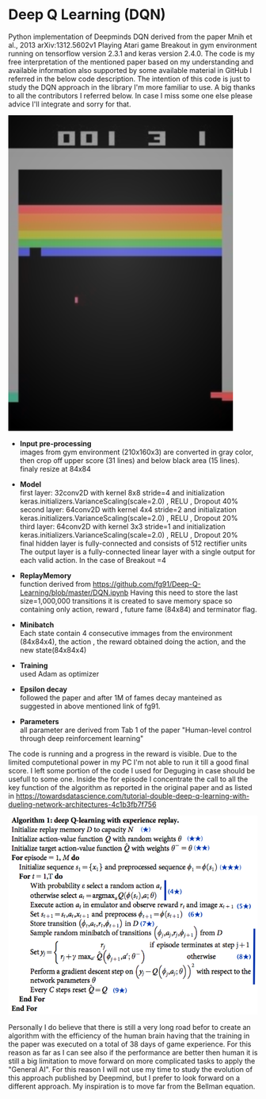 # Deep Q Learning (DQN)
Python implementation of Deepminds DQN derived from the paper Mnih et al., 2013 arXiv:1312.5602v1 Playing Atari game Breakout in gym environment running on tensorflow version 2.3.1 and keras version 2.4.0. The code is my free interpretation of the mentioned paper based on my understanding and available information also supported by some available material in GitHub I referred in the below code description. The intention of this code is just to study the DQN approach in the library I'm more familiar to use. A big thanks to all the contributors I referred below. In case I miss some one else please advice I'll integrate and sorry for that.

![](pictures/Breakout.png)

* **Input pre-processing**\
images from gym environment (210x160x3) are converted in gray color, then crop off upper score (31 lines) and below black area (15 lines). finaly resize  at 84x84

* **Model**\
first layer: 32conv2D with kernel 8x8 stride=4 and initialization keras.initializers.VarianceScaling(scale=2.0) , RELU , Dropout 40%\
second layer: 64conv2D with kernel 4x4 stride=2 and initialization keras.initializers.VarianceScaling(scale=2.0) , RELU , Dropout 20%\
third layer: 64conv2D with kernel 3x3 stride=1 and initialization keras.initializers.VarianceScaling(scale=2.0) , RELU , Dropout 20%\
final hidden layer is fully-connected and consists of 512 rectifier units\
The output layer is a fully-connected linear layer with a single output for each valid action. In the case of Breakout =4 


* **ReplayMemory**\
function derived from https://github.com/fg91/Deep-Q-Learning/blob/master/DQN.ipynb
Having this need to store the last size=1,000,000 transitions it is created to save memory space so containing only action, reward , future fame (84x84) and terminator flag.

* **Minibatch**\
Each state contain 4 consecutive immages from the environment (84x84x4), the action , the reward obtained doing the action, and the new state(84x84x4)

* **Training**\
used Adam as optimizer

* **Epsilon decay**\
followed the paper and after 1M of fames decay manteined as suggested in above mentioned link of fg91.

* **Parameters**\
all parameter are derived from Tab 1 of the paper "Human-level control through deep reinforcement learning"

The code is running and a progress in the reward is visible. Due to the limited computetional power in my PC I'm not able to run it till a good final score. I left some portion of the code I used for Deguging in case should be usefull to some one. Inside the for episode I concentrate the call to all the key function of the algorithm as reported in the original paper and as listed in https://towardsdatascience.com/tutorial-double-deep-q-learning-with-dueling-network-architectures-4c1b3fb7f756


![](pictures/DQN_paper_algo.png)

Personally I do believe that there is still a very long road befor to create an algorithm with the efficiency of the human brain having that the training in the paper was executed on a total of 38 days of game experience. For this reason as far as I can see also if the performance are better then human it is still a big limitation to move forward on more complicated tasks to apply the "General AI". For this reason I will not use my time to study the evolution of this approach published by Deepmind, but I prefer to look forward on a different approach. My inspiration is to move far from the Bellman equation.
